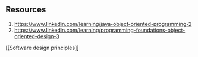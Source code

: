 

## Resources

1. https://www.linkedin.com/learning/java-object-oriented-programming-2
2. https://www.linkedin.com/learning/programming-foundations-object-oriented-design-3

[[Software design principles]]